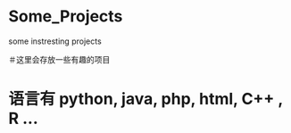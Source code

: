 # Some_Projects
some instresting projects

＃这里会存放一些有趣的项目

# 语言有 python, java, php, html, C++ , R ...

